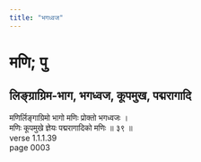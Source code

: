 ```yaml
---
title: "भगध्वज"
---
```


# मणि; पु
## लिङ्ग्राग्रिम-भाग, भगध्वज, कूपमुख, पद्मरागादि
मणिर्लिङ्गाग्रिमो भागो मणिः प्रोक्तो भगध्वजः ।<br />मणिः कूपमुखे ज्ञेयः पद्मरागादिको मणिः ॥ ३९ ॥<br />verse 1.1.1.39<br />page 0003

